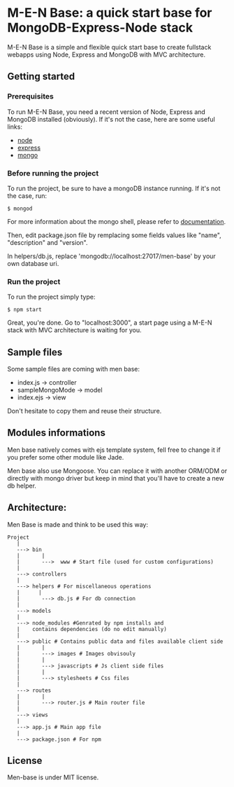 # M-E-N Base: a quick start base for MongoDB-Express-Node stack

M-E-N Base is a simple and flexible quick start base to create fullstack webapps using Node, Express and MongoDB with MVC architecture.

## Getting started

### Prerequisites

To run M-E-N Base, you need a recent version of Node, Express and MongoDB installed (obviously). If it's not the case, here are some useful links:

* [node](https://nodejs.org)
* [express](http://expressjs.com)
* [mongo](https://docs.mongodb.com/manual/installation)

### Before running the project

To run the project, be sure to have a mongoDB instance running. If it's not the case, run: 
```
$ mongod
```
For more information about the mongo shell, please refer to [documentation](https://docs.mongodb.com/manual/).

Then, edit package.json file by remplacing some fields values like "name", "description" and "version".

In helpers/db.js, replace 'mongodb://localhost:27017/men-base' by your own database uri.

### Run the project

To run the project simply type:
```
$ npm start
```

Great, you're done. Go to "localhost:3000", a start page using a M-E-N stack with MVC architecture is waiting for you.

## Sample files

Some sample files are coming with men base: 
* index.js -> controller
* sampleMongoMode -> model
* index.ejs -> view

 Don't hesitate to copy them and reuse their structure.

## Modules informations

Men base natively comes with ejs template system, fell free to change it if you prefer some other module like Jade.

Men base also use Mongoose. You can replace it with another ORM/ODM or directly with mongo driver but keep in mind that you'll have to create a new db helper.


## Architecture:

Men Base is made and think to be used this way:

```
Project
   |
   ---> bin
   |       |
   |       --->  www # Start file (used for custom configurations)
   |
   ---> controllers
   |
   ---> helpers # For miscellaneous operations
   |      |
   |       ---> db.js # For db connection
   |
   ---> models
   |
   ---> node_modules #Genrated by npm installs and 
   |    contains dependencies (do no edit manually)
   |
   ---> public # Contains public data and files available client side
   |       |
   |       ---> images # Images obvisouly
   |       |
   |       ---> javascripts # Js client side files
   |       |
   |       ---> stylesheets # Css files
   |
   ---> routes
   |       |
   |       ---> router.js # Main router file
   |
   ---> views
   |
   ---> app.js # Main app file
   |
   ---> package.json # For npm 
```

## License

Men-base is under MIT license.